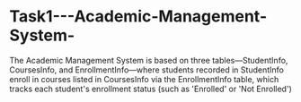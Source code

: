 # Task1---Academic-Management-System-
The Academic Management System is based on three tables—StudentInfo, CoursesInfo, and EnrollmentInfo—where students recorded in StudentInfo enroll in courses listed in CoursesInfo via the EnrollmentInfo table, which tracks each student's enrollment status (such as 'Enrolled' or 'Not Enrolled')
